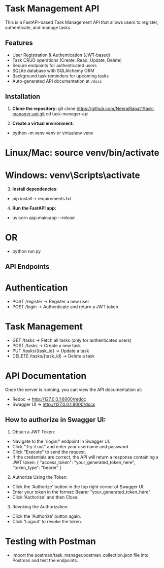 # Task Management API

This is a FastAPI-based Task Management API that allows users to register, authenticate, and manage tasks.

## Features
- User Registration & Authentication (JWT-based)
- Task CRUD operations (Create, Read, Update, Delete)
- Secure endpoints for authenticated users
- SQLite database with SQLAlchemy ORM
- Background task reminders for upcoming tasks
- Auto-generated API documentation at `/docs`

## Installation

1. **Clone the repository:**
   git clone https://github.com/NeerajBapat1/task-manager-api.git
   cd task-manager-api

2. **Create a virtual environment:**
- python -m venv venv or virtualenv venv
# Linux/Mac: source venv/bin/activate    
# Windows: venv\Scripts\activate

3. **Install dependencies:**
- pip install -r requirements.txt

4. **Run the FastAPI app:**
- uvicorn app.main:app --reload
# OR
- python run.py

## API Endpoints

# Authentication

- POST /register → Register a new user
- POST /login → Authenticate and return a JWT token

# Task Management
- GET /tasks → Fetch all tasks (only for authenticated users)
- POST /tasks → Create a new task
- PUT /tasks/{task_id} → Update a task
- DELETE /tasks/{task_id} → Delete a task

# API Documentation
Once the server is running, you can view the API documentation at:

- Redoc → http://127.0.0.1:8000/redoc
- Swagger UI → http://127.0.0.1:8000/docs

## How to authorize in Swagger UI:

1. Obtain a JWT Token:
- Navigate to the '/login/' endpoint in Swagger UI.
- Click "Try it out" and enter your username and password.
- Click "Execute" to send the request.
- If the credentials are correct, the API will return a response containing a JWT token:
  {
  "access_token": "your_generated_token_here",
  "token_type": "bearer"
   }

2. Authorize Using the Token:
- Click the 'Authorize' button in the top right corner of Swagger UI.
- Enter your token in the format:
   Bearer "your_generated_token_here"
- Click 'Authorize' and then Close.

3. Revoking the Authorization:
- Click the 'Authorize' button again.
- Click 'Logout' to revoke the token.

# Testing with Postman
- Import the postman/task_manager.postman_collection.json file into Postman and test the endpoints.
